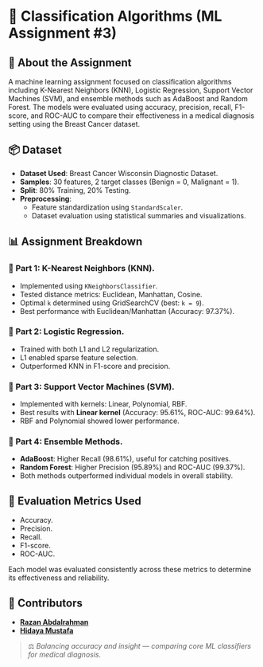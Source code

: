 # 🧠 Classification Algorithms (ML Assignment #3)

## 📄 About the Assignment

A machine learning assignment focused on classification algorithms including K-Nearest Neighbors (KNN), Logistic Regression, Support Vector Machines (SVM), and ensemble methods such as AdaBoost and Random Forest. The models were evaluated using accuracy, precision, recall, F1-score, and ROC-AUC to compare their effectiveness in a medical diagnosis setting using the Breast Cancer dataset.


## 📦 Dataset

- **Dataset Used**: Breast Cancer Wisconsin Diagnostic Dataset.
- **Samples**: 30 features, 2 target classes (Benign = 0, Malignant = 1).
- **Split**: 80% Training, 20% Testing.
- **Preprocessing**:
  - Feature standardization using `StandardScaler`.
  - Dataset evaluation using statistical summaries and visualizations.



## 📊 Assignment Breakdown

### 🔹 Part 1: K-Nearest Neighbors (KNN).
- Implemented using `KNeighborsClassifier`.
- Tested distance metrics: Euclidean, Manhattan, Cosine.
- Optimal `k` determined using GridSearchCV (best: `k = 9`).
- Best performance with Euclidean/Manhattan (Accuracy: 97.37%).

### 🔹 Part 2: Logistic Regression.
- Trained with both L1 and L2 regularization.
- L1 enabled sparse feature selection.
- Outperformed KNN in F1-score and precision.

### 🔹 Part 3: Support Vector Machines (SVM).
- Implemented with kernels: Linear, Polynomial, RBF.
- Best results with **Linear kernel** (Accuracy: 95.61%, ROC-AUC: 99.64%).
- RBF and Polynomial showed lower performance.

### 🔹 Part 4: Ensemble Methods.
- **AdaBoost**: Higher Recall (98.61%), useful for catching positives.
- **Random Forest**: Higher Precision (95.89%) and ROC-AUC (99.37%).
- Both methods outperformed individual models in overall stability.


## 🧪 Evaluation Metrics Used
- Accuracy. 
- Precision.  
- Recall.  
- F1-score.  
- ROC-AUC.  

Each model was evaluated consistently across these metrics to determine its effectiveness and reliability.

## 👥 Contributors
- [**Razan Abdalrahman**](https://github.com/razanodeh01)  
- [**Hidaya Mustafa**](https://github.com/HidayaMustafa)


> ⚖️ *Balancing accuracy and insight — comparing core ML classifiers for medical diagnosis.*
